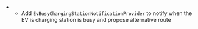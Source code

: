 - - Add `EvBusyChargingStationNotificationProvider` to notify when the EV is charging station is busy and propose alternative route